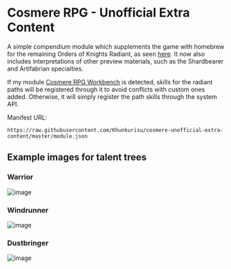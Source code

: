 # Cosmere RPG - Unofficial Extra Content

A simple compendium module which supplements the game with homebrew for the remaining Orders of Knights Radiant, as seen [here](https://docs.google.com/spreadsheets/d/1HQTCZEMgtMvkO1uwxvKlsmzLVLwaSVfen5gBqB3a3wc/).
It now also includes interpretations of other preview materials, such as the Shardbearer and Artifabrian specialties.

If my module [Cosmere RPG Workbench](https://github.com/Khunkurisu/cosmere-rpg-workbench) is detected, skills for the radiant paths will be registered through it to avoid conflicts with custom ones added. Otherwise, it will simply register the path skills through the system API.

Manifest URL:

`https://raw.githubusercontent.com/Khunkurisu/cosmere-unofficial-extra-content/master/module.json`
## Example images for talent trees
### Warrior
![image](https://github.com/user-attachments/assets/20d0e317-5b45-49b6-a238-86fc7388a48b)
### Windrunner
![image](https://github.com/user-attachments/assets/803c2824-53c2-465e-a3c1-8d9a9d0f9752)
### Dustbringer
![image](https://github.com/user-attachments/assets/ee646ef2-af56-4e10-b9d0-6742809d3a9a)
